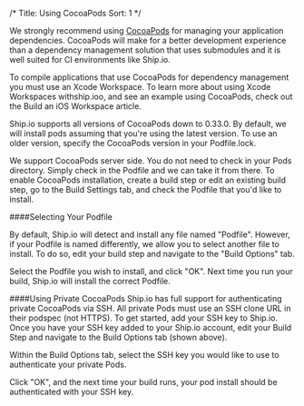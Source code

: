 /*
Title: Using CocoaPods
Sort: 1
*/

We strongly recommend using [CocoaPods](http://cocoapods.org) for managing your application dependencies. CocoaPods will make for a better development experience than a dependency management solution that uses submodules and it is well suited for CI environments like Ship.io.

To compile applications that use CocoaPods for dependency management you must use an Xcode Workspace. To learn more about using Xcode Workspaces withship.ioo, and see an example using CocoaPods, check out the Build an iOS Workspace article.

Ship.io supports all versions of CocoaPods down to 0.33.0. By default, we will install pods assuming that you're using the latest version. To use an older version, specify the CocoaPods version in your Podfile.lock.
 
We support CocoaPods server side. You do not need to check in your Pods directory. Simply check in the Podfile and we can take it from there. To enable CocoaPods installation, create a build step or edit an existing build step, go to the Build Settings tab, and check the Podfile that you'd like to install.
 
####Selecting Your Podfile

By default, Ship.io will detect and install any file named "Podfile". However, if your Podfile is named differently, we allow you to select another file to install. To do so, edit your build step and navigate to the "Build Options" tab.

Select the Podfile you wish to install, and click "OK". Next time you run your build, Ship.io will install the correct Podfile.

####Using Private CocoaPods
Ship.io has full support for authenticating private CocoaPods via SSH. All private Pods must use an SSH clone URL in their podspec (not HTTPS). To get started, add your SSH key to Ship.io. Once you have your SSH key added to your Ship.io account, edit your Build Step and navigate to the Build Options tab (shown above).

Within the Build Options tab, select the SSH key you would like to use to authenticate your private Pods. 

Click "OK", and the next time your build runs, your pod install should be authenticated with your SSH key.
